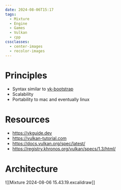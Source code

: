 ```yaml
---
date: 2024-08-06T15:17
tags:
  - Mixture
  - Engine
  - Games
  - Vulkan
  - cpp
cssclasses:
  - center-images
  - recolor-images
---
```

# Principles
- Syntax similar to [vk-bootstrap](https://github.com/charles-lunarg/vk-bootstrap/)
- Scalability
- Portability to mac and eventually linux

# Resources
- https://vkguide.dev
- https://vulkan-tutorial.com
- https://docs.vulkan.org/spec/latest/
- https://registry.khronos.org/vulkan/specs/1.3/html/

# Architecture
![[Mixture 2024-08-06 15.43.19.excalidraw]]